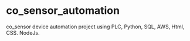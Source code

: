 # co_sensor_automation
co_sensor device automation project using PLC, Python, SQL, AWS, Html, CSS. NodeJs.
